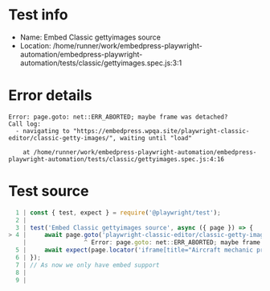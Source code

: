 # Test info

- Name: Embed Classic gettyimages source
- Location: /home/runner/work/embedpress-playwright-automation/embedpress-playwright-automation/tests/classic/gettyimages.spec.js:3:1

# Error details

```
Error: page.goto: net::ERR_ABORTED; maybe frame was detached?
Call log:
  - navigating to "https://embedpress.wpqa.site/playwright-classic-editor/classic-getty-images/", waiting until "load"

    at /home/runner/work/embedpress-playwright-automation/embedpress-playwright-automation/tests/classic/gettyimages.spec.js:4:16
```

# Test source

```ts
  1 | const { test, expect } = require('@playwright/test');
  2 |
  3 | test('Embed Classic gettyimages source', async ({ page }) => {
> 4 |     await page.goto('playwright-classic-editor/classic-getty-images/');
    |                ^ Error: page.goto: net::ERR_ABORTED; maybe frame was detached?
  5 |     await expect(page.locator('iframe[title="Aircraft mechanic probing an opened jet engine of an airplane with a portable camera and looking at the monitor in the maintenance hangar"]').contentFrame().getByRole('complementary')).toBeVisible();
  6 | });
  7 | // As now we only have embed support
  8 |
  9 |
```